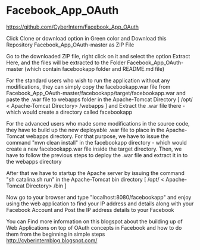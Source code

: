 # Facebook_App_OAuth

https://github.com/CyberIntern/Facebook_App_OAuth

Click Clone or download option in Green color and Download this Repository Facebook_App_OAuth-master as ZIP File

Go to the downloaded ZIP file, right click on it and select the option Extract Here, and the files will be extracted to the Folder Facebook_App_OAuth-master (which contain facebookapp folder and README.md file)

For the standard users who wish to run the application without any modifications, they can simply copy the facebookapp.war file from Facebook_App_OAuth-master/facebookapp/target/facebookapp.war and paste the .war file to webapps folder in the Apache-Tomcat Directory [ /opt/ < Apache-Tomcat Directory> /webapps ] and Extract the .war file there - which would create a directory called facebookapp

For the advanced users who made some modifications in the source code, they have to build up the new deployable .war file to place in the Apache-Tomcat webapps directory. For that purpose, we have to issue the command "mvn clean install" in the facebookapp directory - which would create a new facebookapp.war file inside the target directory. Then, we have to follow the previous steps to deploy the .war file and extract it in to the webapps directory

After that we have to startup the Apache server by issuing the command "sh catalina.sh run" in the Apache-Tomcat bin directory [ /opt/ < Apache-Tomcat Directory> /bin ]

Now go to your browser and type "localhost:8080/facebookapp" and enjoy using the web application to find your IP address and details along with your Facebook Account and Post the IP address details to your Facebook

You can Find more information on this blogspot about the building up of Web Applications on top of OAuth concepts in Facebook and how to do them from the beginning in simple steps
http://cyberinternblog.blogspot.com/
